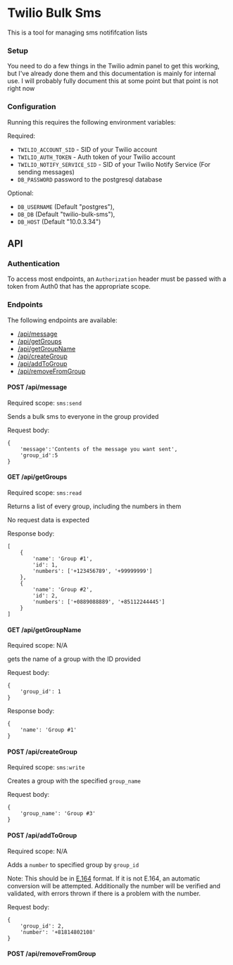 # Twilio Bulk Sms
This is a tool for managing sms notififcation lists


### Setup
You need to do a few things in the Twilio admin panel to get this working, but I've already done them and this documentation is mainly for internal use. I will probably fully document this at some point but that point is not right now
### Configuration
Running this requires the following environment variables:

Required:
- `TWILIO_ACCOUNT_SID` - SID of your Twilio account
- `TWILIO_AUTH_TOKEN` - Auth token of your Twilio account 
- `TWILIO_NOTIFY_SERVICE_SID` - SID of your Twilio Notify Service (For sending messages)
- `DB_PASSWORD` password to the postgresql database

Optional:
- `DB_USERNAME` (Default "postgres"),
- `DB_DB` (Default "twilio-bulk-sms"),
- `DB_HOST` (Default "10.0.3.34")

## API
### Authentication
To access most endpoints, an `Authorization` header must be passed with a token from Auth0 that has the appropriate scope.
### Endpoints
The following endpoints are available:
- [/api/message](#post-apimessage)
- [/api/getGroups](#get-apigetgroups)
- [/api/getGroupName](#get-apigetgroupname)
- [/api/createGroup](#post-apicreategroup)
- [/api/addToGroup](#post-apiaddtogroup)
- [/api/removeFromGroup](#post--apiremovefromgroup)

#### POST /api/message
Required scope: `sms:send`

Sends a bulk sms to everyone in the group provided

Request body:

    {
        'message':'Contents of the message you want sent',
        'group_id':5
    }
#### GET /api/getGroups
Required scope: `sms:read`

Returns a list of every group, including the numbers in them  

No request data is expected

Response body:
    
    [
        {
            'name': 'Group #1',
            'id': 1,
            'numbers': ['+123456789', '+99999999']
        },
        {
            'name': 'Group #2',
            'id': 2,
            'numbers': ['+0889088889', '+85112244445']
        }
    ] 
#### GET /api/getGroupName
Required scope: N/A

gets the name of a group with the ID provided

Request body:

    {
        'group_id': 1
    }
    
Response body:

    {
        'name': 'Group #1'
    }
#### POST /api/createGroup
Required scope: `sms:write`

Creates a group with the specified `group_name`

Request body:

    {
        'group_name': 'Group #3'
    }
#### POST /api/addToGroup
Required scope: N/A

Adds a `number` to specified group by `group_id`

Note: This should be in [E.164](https://www.twilio.com/docs/glossary/what-e164) format. If it is not E.164, an automatic conversion will be attempted. Additionally the number will be verified and validated, with errors thrown if there is a problem with the number.

Request body:

    {
        'group_id': 2,
        'number': '+81814802108'
    }
#### POST  /api/removeFromGroup